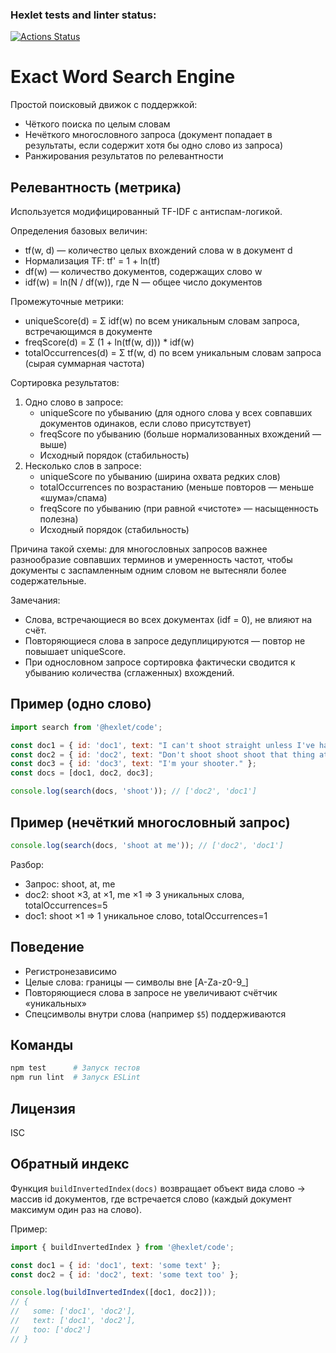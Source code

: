 ### Hexlet tests and linter status:
[![Actions Status](https://github.com/kotovi4/algorithms-project-69/actions/workflows/hexlet-check.yml/badge.svg)](https://github.com/kotovi4/algorithms-project-69/actions)

# Exact Word Search Engine

Простой поисковый движок с поддержкой:
- Чёткого поиска по целым словам
- Нечёткого многословного запроса (документ попадает в результаты, если содержит хотя бы одно слово из запроса)
- Ранжирования результатов по релевантности

## Релевантность (метрика)
Используется модифицированный TF-IDF с антиспам-логикой.

Определения базовых величин:
- tf(w, d) — количество целых вхождений слова w в документ d
- Нормализация TF: tf' = 1 + ln(tf)
- df(w) — количество документов, содержащих слово w
- idf(w) = ln(N / df(w)), где N — общее число документов

Промежуточные метрики:
- uniqueScore(d) = Σ idf(w) по всем уникальным словам запроса, встречающимся в документе
- freqScore(d) = Σ (1 + ln(tf(w, d))) * idf(w)
- totalOccurrences(d) = Σ tf(w, d) по всем уникальным словам запроса (сырая суммарная частота)

Сортировка результатов:
1. Одно слово в запросе:
   - uniqueScore по убыванию (для одного слова у всех совпавших документов одинаков, если слово присутствует)
   - freqScore по убыванию (больше нормализованных вхождений — выше)
   - Исходный порядок (стабильность)
2. Несколько слов в запросе:
   - uniqueScore по убыванию (ширина охвата редких слов)
   - totalOccurrences по возрастанию (меньше повторов — меньше «шума»/спама)
   - freqScore по убыванию (при равной «чистоте» — насыщенность полезна)
   - Исходный порядок (стабильность)

Причина такой схемы: для многословных запросов важнее разнообразие совпавших терминов и умеренность частот, чтобы документы с заспамленным одним словом не вытесняли более содержательные.

Замечания:
- Слова, встречающиеся во всех документах (idf = 0), не влияют на счёт.
- Повторяющиеся слова в запросе дедуплицируются — повтор не повышает uniqueScore.
- При однословном запросе сортировка фактически сводится к убыванию количества (сглаженных) вхождений.

## Пример (одно слово)
```javascript
import search from '@hexlet/code';

const doc1 = { id: 'doc1', text: "I can't shoot straight unless I've had a pint!" };
const doc2 = { id: 'doc2', text: "Don't shoot shoot shoot that thing at me." };
const doc3 = { id: 'doc3', text: "I'm your shooter." };
const docs = [doc1, doc2, doc3];

console.log(search(docs, 'shoot')); // ['doc2', 'doc1']
```

## Пример (нечёткий многословный запрос)
```javascript
console.log(search(docs, 'shoot at me')); // ['doc2', 'doc1']
```
Разбор:
- Запрос: shoot, at, me
- doc2: shoot ×3, at ×1, me ×1 => 3 уникальных слова, totalOccurrences=5
- doc1: shoot ×1 => 1 уникальное слово, totalOccurrences=1

## Поведение
- Регистронезависимо
- Целые слова: границы — символы вне [A-Za-z0-9_]
- Повторяющиеся слова в запросе не увеличивают счётчик «уникальных»
- Спецсимволы внутри слова (например `$5`) поддерживаются

## Команды
```bash
npm test      # Запуск тестов
npm run lint  # Запуск ESLint
```

## Лицензия
ISC

## Обратный индекс
Функция `buildInvertedIndex(docs)` возвращает объект вида слово -> массив id документов, где встречается слово (каждый документ максимум один раз на слово).

Пример:
```javascript
import { buildInvertedIndex } from '@hexlet/code';

const doc1 = { id: 'doc1', text: 'some text' };
const doc2 = { id: 'doc2', text: 'some text too' };

console.log(buildInvertedIndex([doc1, doc2]));
// {
//   some: ['doc1', 'doc2'],
//   text: ['doc1', 'doc2'],
//   too: ['doc2']
// }
```
